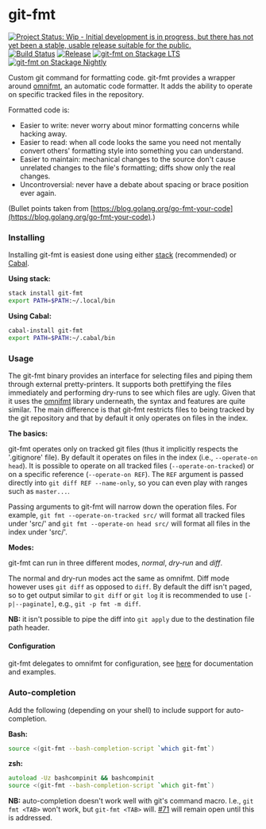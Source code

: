 # git-fmt

[![Project Status: Wip - Initial development is in progress, but there has not yet been a stable, usable release suitable for the public.](http://www.repostatus.org/badges/1.0.0/wip.svg)](http://www.repostatus.org/#wip)
[![Build Status](https://travis-ci.org/hjwylde/git-fmt.svg?branch=master)](https://travis-ci.org/hjwylde/git-fmt)
[![Release](https://img.shields.io/github/release/hjwylde/git-fmt.svg)](https://github.com/hjwylde/git-fmt/releases/latest)
[![git-fmt on Stackage LTS](https://www.stackage.org/package/git-fmt/badge/lts)](https://www.stackage.org/lts/package/git-fmt)
[![git-fmt on Stackage Nightly](https://www.stackage.org/package/git-fmt/badge/nightly)](https://www.stackage.org/nightly/package/git-fmt)

Custom git command for formatting code.
git-fmt provides a wrapper around [omnifmt](https://github.com/hjwylde/omnifmt),
    an automatic code formatter.
It adds the ability to operate on specific tracked files in the repository.

Formatted code is:

* Easier to write: never worry about minor formatting concerns while hacking away.
* Easier to read: when all code looks the same you need not mentally convert others' formatting
  style into something you can understand.
* Easier to maintain: mechanical changes to the source don't cause unrelated changes to the file's
  formatting; diffs show only the real changes.
* Uncontroversial: never have a debate about spacing or brace position ever again.

(Bullet points taken from [https://blog.golang.org/go-fmt-your-code](https://blog.golang.org/go-fmt-your-code).)

### Installing

Installing git-fmt is easiest done using either
    [stack](https://github.com/commercialhaskell/stack) (recommended) or
    [Cabal](https://github.com/haskell/cabal).

**Using stack:**

```bash
stack install git-fmt
export PATH=$PATH:~/.local/bin
```

**Using Cabal:**

```bash
cabal-install git-fmt
export PATH=$PATH:~/.cabal/bin
```

### Usage

The git-fmt binary provides an interface for selecting files and piping them through external
    pretty-printers.
It supports both prettifying the files immediately and performing dry-runs to see which files are
    ugly.
Given that it uses the [omnifmt](https://github.com/hjwylde/omnifmt) library underneath, the syntax
    and features are quite similar.
The main difference is that git-fmt restricts files to being tracked by the git repository and that
    by default it only operates on files in the index.

**The basics:**

git-fmt operates only on tracked git files (thus it implicitly respects the '.gitignore' file).
By default it operates on files in the index (i.e., `--operate-on head`).
It is possible to operate on all tracked files (`--operate-on-tracked`) or on a specific reference
    (`--operate-on REF`).
The `REF` argument is passed directly into `git diff REF --name-only`, so you can even play with
    ranges such as `master...`.

Passing arguments to git-fmt will narrow down the operation files.
For example, `git fmt --operate-on-tracked src/` will format all tracked files under 'src/' and
    `git fmt --operate-on head src/` will format all files in the index under 'src/'.

**Modes:**

git-fmt can run in three different modes, *normal*, *dry-run* and *diff*.

The normal and dry-run modes act the same as omnifmt.
Diff mode however uses `git diff` as opposed to `diff`.
By default the diff isn't paged, so to get output similar to `git diff` or `git log` it is
    recommended to use `[-p|--paginate]`, e.g., `git -p fmt -m diff`.

**NB:** it isn't possible to pipe the diff into `git apply` due to the destination file path
    header.

#### Configuration

git-fmt delegates to omnifmt for configuration, see
    [here](https://github.com/hjwylde/omnifmt#configuration) for documentation and examples.

### Auto-completion

Add the following (depending on your shell) to include support for auto-completion.

**Bash:**

```bash
source <(git-fmt --bash-completion-script `which git-fmt`)
```

**zsh:**

```zsh
autoload -Uz bashcompinit && bashcompinit
source <(git-fmt --bash-completion-script `which git-fmt`)
```

**NB:** auto-completion doesn't work well with git's command macro. I.e., `git fmt <TAB>` won't
    work, but `git-fmt <TAB>` will. [#71](https://github.com/hjwylde/git-fmt/issues/71) will remain
    open until this is addressed.

